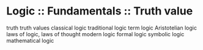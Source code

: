 # Logic :: Fundamentals :: Truth value

truth
truth values
classical logic
traditional logic
term logic
Aristotelian logic
laws of logic, laws of thought
modern logic
formal logic
symbolic logic
mathematical logic
